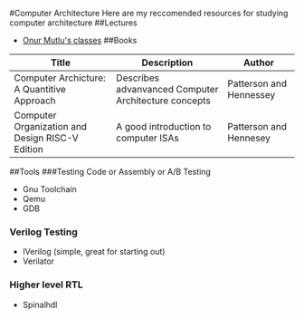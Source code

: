 #Computer Architecture
Here are my reccomended resources for studying computer architecture
##Lectures
- [Onur Mutlu's classes](http://people.inf.ethz.ch/omutlu/)
##Books

|Title|Description|Author|
|-----|-----------|------|
|Computer Archicture: A Quantitive Approach| Describes advanvanced Computer Architecture concepts| Patterson and Hennessey|
|Computer Organization and Design RISC-V Edition|A good introduction to computer ISAs|Patterson and Hennesey|

##Tools
###Testing Code or Assembly or A/B Testing
- Gnu Toolchain
- Qemu
- GDB 
### Verilog Testing
- IVerilog (simple, great for starting out)
- Verilator
### Higher level RTL 
- Spinalhdl


